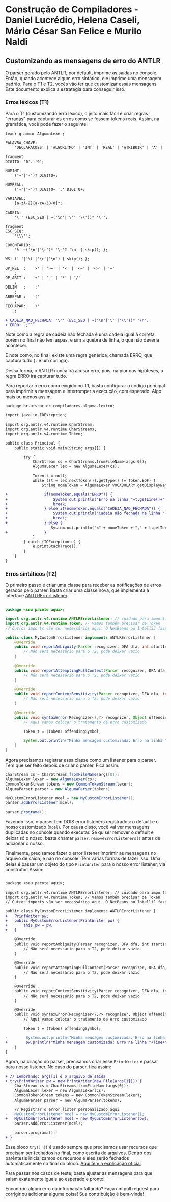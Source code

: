 # Construção de Compiladores - Daniel Lucrédio, Helena Caseli, Mário César San Felice e Murilo Naldi
## Customizando as mensagens de erro do ANTLR

O parser gerado pelo ANTLR, por default, imprime as saídas no console. Então, quando acontece algum erro sintático, ele imprime uma mensagem padrão. Para o T1 e T2, vocês vão ter que customizar essas mensagens. Este documento explica a estratégia para conseguir isso.

### Erros léxicos (T1)

Para o T1 (customizando erro léxico), o jeito mais fácil é criar regras "erradas" para capturar os erros como se fossem tokens reais. Assim, na gramática, você pode fazer o seguinte:

```diff
lexer grammar AlgumaLexer;

PALAVRA_CHAVE:
    'DECLARACOES' | 'ALGORITMO' | 'INT' | 'REAL' | 'ATRIBUIR' | 'A' | 'LER' | 'IMPRIMIR' | 'SE' | 'ENTAO' | 'ENQUANTO' | 'INICIO' | 'FIM' | 'E' | 'OU';

fragment
DIGITO: '0'..'9';

NUMINT:
    ('+'|'-')? DIGITO+;

NUMREAL:
    ('+'|'-')? DIGITO+ '.' DIGITO+;

VARIAVEL:
    [a-zA-Z][a-zA-Z0-0]*;

CADEIA:
    '\'' (ESC_SEQ | ~('\n'|'\''|'\\'))* '\'';

fragment
ESC_SEQ:
    '\\\'';

COMENTARIO:
    '%' ~('\n'|'\r')* '\r'? '\n' { skip(); };

WS: (' '|'\t'|'\r'|'\n') { skip(); };

OP_REL	:	'>' | '>=' | '<' | '<=' | '<>' | '='
	;
OP_ARIT	:	'+' | '-' | '*' | '/'
	;
DELIM	:	':'
	;
ABREPAR :	'('
	;
FECHAPAR:	')'
	;

+ CADEIA_NAO_FECHADA: '\'' (ESC_SEQ | ~('\n'|'\''|'\\'))* '\n';
+ ERRO: .;```
```

Note como a regra de cadeia não fechada é uma cadeia igual à correta, porém no final não tem aspas, e sim a quebra de linha, o que não deveria acontecer.

E note como, no final, existe uma regra genérica, chamada ERRO, que captura tudo (`.` é um coringa).

Dessa forma, o ANTLR nunca irá acusar erro, pois, na pior das hipóteses, a regra ERRO irá capturar tudo.

Para reportar o erro como exigido no T1, basta configurar o código principal para imprimir a mensagem e interromper a execução, com esperado. Algo mais ou menos assim:


```diff
package br.ufscar.dc.compiladores.alguma.lexico;

import java.io.IOException;

import org.antlr.v4.runtime.CharStream;
import org.antlr.v4.runtime.CharStreams;
import org.antlr.v4.runtime.Token;

public class Principal {
    public static void main(String args[]) {

        try {
            CharStream cs = CharStreams.fromFileName(args[0]);
            AlgumaLexer lex = new AlgumaLexer(cs);

            Token t = null;
            while ((t = lex.nextToken()).getType() != Token.EOF) {
                String nomeToken = AlgumaLexer.VOCABULARY.getDisplayName(t.getType());

+                if(nomeToken.equals("ERRO")) {
+                    System.out.println("Erro na linha "+t.getLine()+": "+t.getText());
+                    break;
+                } else if(nomeToken.equals("CADEIA_NAO_FECHADA")) {
+                    System.out.println("Cadeia não fechada na linha "+t.getLine());
+                    break;
+                } else {
                    System.out.println("<" + nomeToken + "," + t.getText() + ">");
+                }
            }
        } catch (IOException e) {
            e.printStackTrace();
        }
    }
}

```

### Erros sintáticos (T2)

O primeiro passo é criar uma classe para receber as notificações de erros gerados pelo parser. Basta criar uma classe nova, que implementa a interface [ANTLRErrorListener](https://www.antlr.org/api/Java/org/antlr/v4/runtime/ANTLRErrorListener.html).

```java

package <seu pacote aqui>;

import org.antlr.v4.runtime.ANTLRErrorListener; // cuidado para importar a versão 4
import org.antlr.v4.runtime.Token; // Vamos também precisar de Token
// Outros imports vão ser necessários aqui. O NetBeans ou IntelliJ fazem isso automaticamente

public class MyCustomErrorListener implements ANTLRErrorListener {
    @Override
    public void	reportAmbiguity(Parser recognizer, DFA dfa, int startIndex, int stopIndex, boolean exact, BitSet ambigAlts, ATNConfigSet configs) {
        // Não será necessário para o T2, pode deixar vazio
    }
    
    @Override
    public void reportAttemptingFullContext(Parser recognizer, DFA dfa, int startIndex, int stopIndex, BitSet conflictingAlts, ATNConfigSet configs) {
        // Não será necessário para o T2, pode deixar vazio
    }

    @Override
    public void reportContextSensitivity(Parser recognizer, DFA dfa, int startIndex, int stopIndex, int prediction, ATNConfigSet configs) {
        // Não será necessário para o T2, pode deixar vazio
    }

    @Override
    public void	syntaxError(Recognizer<?,?> recognizer, Object offendingSymbol, int line, int charPositionInLine, String msg, RecognitionException e) {
        // Aqui vamos colocar o tratamento de erro customizado

        Token t = (Token) offendingSymbol;

        System.out.println("Minha mensagem customizada: Erro na linha "+line+", o token é "+t.getText());
    }
}
```

Agora precisamos registrar essa classe como um listener para o parser. Tem que ser feito depois de criar o parser. Fica assim:


```java
CharStream cs = CharStreams.fromFileName(args[0]);
AlgumaLexer lexer = new AlgumaLexer(cs);
CommonTokenStream tokens = new CommonTokenStream(lexer);
AlgumaParser parser = new AlgumaParser(tokens);

MyCustomErrorListener mcel = new MyCustomErrorListener();
parser.addErrorListener(mcel);

parser.programa();
```

Fazendo isso, o parser tem DOIS error listeners registrados: o default e o nosso customizado (```mcel```). Por causa disso, você vai ver mensagens duplicadas no console quando executar. Se quiser remover o default e deixar só o nosso, basta chamar ```parser.removeErrorListeners()``` antes de adicionar o nosso.

Finalmente, precisamos fazer o error listener imprimir as mensagens no arquivo de saída, e não no console. Tem várias formas de fazer isso. Uma delas é passar um objeto do tipo ```PrintWriter``` para o nosso error listener, via construtor. Assim:

```diff

package <seu pacote aqui>;

import org.antlr.v4.runtime.ANTLRErrorListener; // cuidado para importar a versão 4
import org.antlr.v4.runtime.Token; // Vamos também precisar de Token
// Outros imports vão ser necessários aqui. O NetBeans ou IntelliJ fazem isso automaticamente

public class MyCustomErrorListener implements ANTLRErrorListener {
+   PrintWriter pw;
+   public MyCustomErrorListener(PrintWriter pw) {
+       this.pw = pw;    
+   }

    @Override
    public void	reportAmbiguity(Parser recognizer, DFA dfa, int startIndex, int stopIndex, boolean exact, BitSet ambigAlts, ATNConfigSet configs) {
        // Não será necessário para o T2, pode deixar vazio
    }
    
    @Override
    public void reportAttemptingFullContext(Parser recognizer, DFA dfa, int startIndex, int stopIndex, BitSet conflictingAlts, ATNConfigSet configs) {
        // Não será necessário para o T2, pode deixar vazio
    }

    @Override
    public void reportContextSensitivity(Parser recognizer, DFA dfa, int startIndex, int stopIndex, int prediction, ATNConfigSet configs) {
        // Não será necessário para o T2, pode deixar vazio
    }

    @Override
    public void	syntaxError(Recognizer<?,?> recognizer, Object offendingSymbol, int line, int charPositionInLine, String msg, RecognitionException e) {
        // Aqui vamos colocar o tratamento de erro customizado

        Token t = (Token) offendingSymbol;

-        System.out.println("Minha mensagem customizada: Erro na linha "+line+", o token é "+t.getText());
+        pw.println("Minha mensagem customizada: Erro na linha "+line+", o token é "+t.getText());
    }
}
```

Agora, na criação do parser, precisamos criar esse ```PrintWriter``` e passar para nosso listener. No caso do parser, fica assim:

```diff
+ // Lembrando: args[1] é o arquivo de saída
+ try(PrintWriter pw = new PrintWriter(new File(args[1]))) { 
    CharStream cs = CharStreams.fromFileName(args[0]);
    AlgumaLexer lexer = new AlgumaLexer(cs);
    CommonTokenStream tokens = new CommonTokenStream(lexer);
    AlgumaParser parser = new AlgumaParser(tokens);

    // Registrar o error lister personalizado aqui
-   MyCustomErrorListener mcel = new MyCustomErrorListener();
+   MyCustomErrorListener mcel = new MyCustomErrorListener(pw);
    parser.addErrorListener(mcel);

    parser.programa();
+ }
```

Esse bloco ```try() {}``` é usado sempre que precisamos usar recursos que precisam ser fechados no final, como escrita de arquivos. Dentro dos parêntesis inicializamos os recursos e eles serão fechados automaticamente no final do bloco. [Aqui tem a explicação oficial](https://docs.oracle.com/javase/tutorial/essential/exceptions/tryResourceClose.html).

Para passar nos casos de teste, basta ajustar as mensagens para que saiam exatamente iguais ao esperado e pronto!

Encontrou algum erro ou informação faltando? Faça um pull request para corrigir ou adicionar alguma coisa! Sua contribuição é bem-vinda!